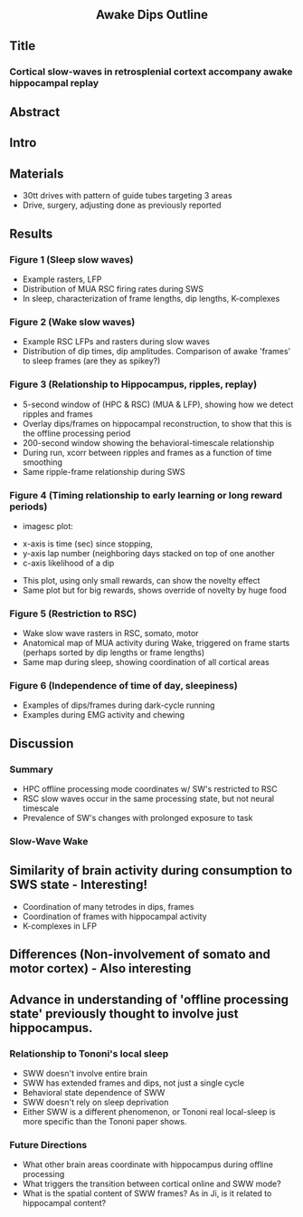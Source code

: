 <H2 align="center">Awake Dips Outline </H2>

## Title

### Cortical slow-waves in retrosplenial cortext accompany awake hippocampal replay

## Abstract



## Intro




## Materials

 * 30tt drives with pattern of guide tubes targeting 3 areas
 * Drive, surgery, adjusting done as previously reported
 

## Results

### Figure 1 (Sleep slow waves)
 * Example rasters, LFP
 * Distribution of MUA RSC firing rates during SWS
 * In sleep, characterization of frame lengths, dip lengths, K-complexes

### Figure 2 (Wake slow waves)
 * Example RSC LFPs and rasters during slow waves
 * Distribution of dip times, dip amplitudes.  Comparison of awake 'frames' to sleep frames (are they as spikey?)

### Figure 3 (Relationship to Hippocampus, ripples, replay)
 * 5-second window of (HPC & RSC) (MUA & LFP), showing how we detect ripples and   frames
 * Overlay dips/frames on hippocampal reconstruction, to show that this is the offline processing period
 * 200-second window showing the behavioral-timescale relationship
 * During run, xcorr between ripples and frames as a function of time smoothing
 * Same ripple-frame relationship during SWS

### Figure 4 (Timing relationship to early learning or long reward periods)
 * imagesc plot: 
  - x-axis is time (sec) since stopping, 
  - y-axis lap number (neighboring days stacked on top of one another
  - c-axis likelihood of a dip
 * This plot, using only small rewards, can show the novelty effect
 * Same plot but for big rewards, shows override of novelty by huge food

### Figure 5 (Restriction to RSC)
 * Wake slow wave rasters in RSC, somato, motor
 * Anatomical map of MUA activity during Wake, triggered on frame starts (perhaps sorted by dip lengths or frame lengths)
 * Same map during sleep, showing coordination of all cortical areas

### Figure 6 (Independence of time of day, sleepiness)
 * Examples of dips/frames during dark-cycle running
 * Examples during EMG activity and chewing

## Discussion

### Summary
 * HPC offline processing mode coordinates w/ SW's restricted to RSC
 * RSC slow waves occur in the same processing state, but not neural timescale
 * Prevalence of SW's changes with prolonged exposure to task

### Slow-Wave Wake

 ## Similarity of brain activity during consumption to SWS state - Interesting!
 * Coordination of many tetrodes in dips, frames
 * Coordination of frames with hippocampal activity
 * K-complexes in LFP

 ## Differences (Non-involvement of somato and motor cortex) - Also interesting

 ## Advance in understanding of 'offline processing state' previously thought to involve just hippocampus.


### Relationship to Tononi's local sleep
 * SWW doesn't involve entire brain
 * SWW has extended frames and dips, not just a single cycle
 * Behavioral state dependence of SWW
 * SWW doesn't rely on sleep deprivation
 * Either SWW is a different phenomenon, or Tononi real local-sleep is more specific than the Tononi paper shows.

### Future Directions
 * What other brain areas coordinate with hippocampus during offline processing
 * What triggers the transition between cortical online and SWW mode?
 * What is the spatial content of SWW frames?  As in Ji, is it related to hippocampal content?